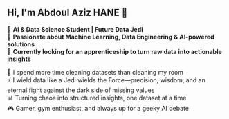 ## Hi, I'm Abdoul Aziz HANE 🚀

🔹 **AI & Data Science Student | Future Data Jedi**  
🔹 **Passionate about Machine Learning, Data Engineering & AI-powered solutions**  
🔹 **Currently looking for an apprenticeship to turn raw data into actionable insights**  

🧹 I spend more time cleaning datasets than cleaning my room  
⚡ I wield data like a Jedi wields the Force—precision, wisdom, and an eternal fight against the dark side of missing values  
📊 Turning chaos into structured insights, one dataset at a time  
🎮 Gamer, gym enthusiast, and always up for a geeky AI debate  
